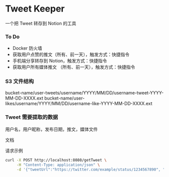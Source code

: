 # Tweet Keeper

一个把 Tweet 转存到 Notion 的工具

### To Do

* Docker 防火墙
* 获取用户点赞的推文（所有、前一天），触发方式：快捷指令
* 手机端分享转存到 Notion，触发方式：快捷指令
* 获取用户所有媒体推文 （所有、前一天），触发方式：快捷指令

### S3 文件结构

bucket-name/user-tweets/username/YYYY/MM/DD/username-tweet-YYYY-MM-DD-XXXX.ext
bucket-name/user-likes/username/YYYY/MM/DD/username-like-YYYY-MM-DD-XXXX.ext

### Tweet 需要提取的数据

用户名，用户昵称，发布日期，推文，媒体文件

文档

请求示例

```bash
curl -X POST http://localhost:8080/getTweet \
     -H "Content-Type: application/json" \
     -d '{"tweetUrl":"https://twitter.com/example/status/1234567890", "authKey":"your_auth_key_here"}'
```
